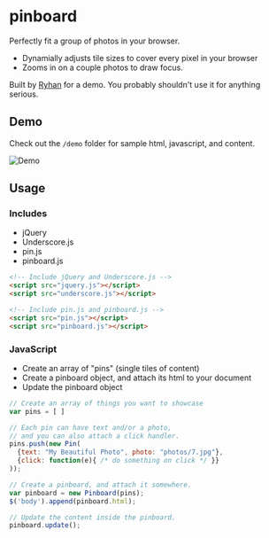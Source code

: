 pinboard
========

Perfectly fit a group of photos in your browser.
- Dynamially adjusts tile sizes to cover every pixel in your browser
- Zooms in on a couple photos to draw focus.

Built by [Ryhan](https://github.com/ryhan) for a demo. You probably shouldn't use it for anything serious.

## Demo
Check out the `/demo` folder for sample html, javascript, and content.

![Demo](http://f.cl.ly/items/1a2x043E2r2n2m0c1g3Z/Screen%20Shot%202013-04-20%20at%204.37.50%20AM.png)

## Usage

### Includes
- jQuery
- Underscore.js
- pin.js
- pinboard.js

```html
<!-- Include jQuery and Underscore.js -->
<script src="jquery.js"></script>
<script src="underscore.js"></script>

<!-- Include pin.js and pinboard.js -->
<script src="pin.js"></script>
<script src="pinboard.js"></script>
```

### JavaScript
- Create an array of "pins" (single tiles of content)
- Create a pinboard object, and attach its html to your document
- Update the pinboard object

```javascript
// Create an array of things you want to showcase
var pins = [ ]

// Each pin can have text and/or a photo,
// and you can also attach a click handler.
pins.push(new Pin(
  {text: "My Beautiful Photo", photo: "photos/7.jpg"}, 
  {click: function(e){ /* do something on click */ }}
));

// Create a pinboard, and attach it somewhere.
var pinboard = new Pinboard(pins);
$('body').append(pinboard.html);

// Update the content inside the pinboard.
pinboard.update();
```
